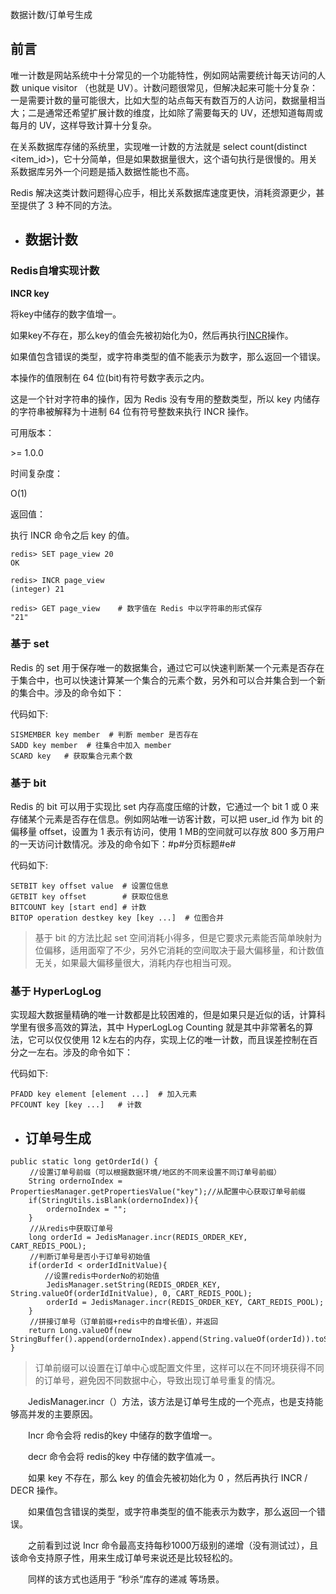 数据计数/订单号生成

## 前言

唯一计数是网站系统中十分常见的一个功能特性，例如网站需要统计每天访问的人数 unique visitor ​（也就是 UV）。计数问题很常见，但解决起来可能十分复杂：一是需要计数的量可能很大，比如大型的站点每天有数百万的人访问，数据量相当大；二是通常还希望扩展计数的维度，比如除了需要每天的 UV，还想知道每周或每月的 UV，这样导致计算十分复杂。

在关系数据库存储的系统里，实现唯一计数的方法就是 select count(distinct <item_id>)，它十分简单，但是如果数据量很大，这个语句执行是很慢的。用关系数据库另外一个问题是插入数据性能也不高。

Redis 解决这类计数问题得心应手，相比关系数据库速度更快，消耗资源更少，甚至提供了 3 种不同的方法。

* ## 数据计数

### Redis自增实现计数

**INCR key**

将key中储存的数字值增一。

如果key不存在，那么key的值会先被初始化为0，然后再执行[INCR](http://doc.redisfans.com/string/incr.html#incr)操作。

如果值包含错误的类型，或字符串类型的值不能表示为数字，那么返回一个错误。

本操作的值限制在 64 位\(bit\)有符号数字表示之内。

这是一个针对字符串的操作，因为 Redis 没有专用的整数类型，所以 key 内储存的字符串被解释为十进制 64 位有符号整数来执行 INCR 操作。

可用版本：

&gt;= 1.0.0

时间复杂度：

O\(1\)

返回值：

执行 INCR 命令之后 key 的值。

```
redis> SET page_view 20
OK

redis> INCR page_view
(integer) 21

redis> GET page_view    # 数字值在 Redis 中以字符串的形式保存
"21"
```
### 基于 set

Redis 的 set 用于保存唯一的数据集合，通过它可以快速判断某一个元素是否存在于集合中，也可以快速计算某一个集合的元素个数，另外和可以合并集合到一个新的集合中。涉及的命令如下：

代码如下:
```
SISMEMBER key member  # 判断 member 是否存在
SADD key member  # 往集合中加入 member
SCARD key   # 获取集合元素个数 
```
### 基于 bit

Redis 的 bit 可以用于实现比 set 内存高度压缩的计数，它通过一个 bit 1 或 0 来存储某个元素是否存在信息。例如网站唯一访客计数，可以把 user_id 作为 bit 的偏移量 offset，设置为 1 表示有访问，使用 1 MB的空间就可以存放 800 多万用户的一天访问计数情况。涉及的命令如下：#p#分页标题#e#

代码如下:

```
SETBIT key offset value  # 设置位信息
GETBIT key offset        # 获取位信息
BITCOUNT key [start end] # 计数
BITOP operation destkey key [key ...]  # 位图合并 
```
 
>基于 bit 的方法比起 set 空间消耗小得多，但是它要求元素能否简单映射为位偏移，适用面窄了不少，另外它消耗的空间取决于最大偏移量，和计数值无关，如果最大偏移量很大，消耗内存也相当可观。

### 基于 HyperLogLog
实现超大数据量精确的唯一计数都是比较困难的，但是如果只是近似的话，计算科学里有很多高效的算法，其中 HyperLogLog Counting 就是其中非常著名的算法，它可以仅仅使用 12 k左右的内存，实现上亿的唯一计数，而且误差控制在百分之一左右。涉及的命令如下：

代码如下:

```
PFADD key element [element ...]  # 加入元素
PFCOUNT key [key ...]   # 计数
```

* ## 订单号生成

```
public static long getOrderId() {
　　 //设置订单号前缀（可以根据数据环境/地区的不同来设置不同订单号前缀）
    String ordernoIndex = PropertiesManager.getPropertiesValue("key");//从配置中心获取订单号前缀
    if(StringUtils.isBlank(ordernoIndex)){
        ordernoIndex = "";
    }
　　 //从redis中获取订单号
    long orderId = JedisManager.incr(REDIS_ORDER_KEY, CART_REDIS_POOL);
　　 //判断订单号是否小于订单号初始值
    if(orderId < orderIdInitValue){
　　　　 //设置redis中orderNo的初始值
        JedisManager.setString(REDIS_ORDER_KEY, String.valueOf(orderIdInitValue), 0, CART_REDIS_POOL);
        orderId = JedisManager.incr(REDIS_ORDER_KEY, CART_REDIS_POOL);
    }
　　 //拼接订单号（订单前缀+redis中的自增长值），并返回
    return Long.valueOf(new StringBuffer().append(ordernoIndex).append(String.valueOf(orderId)).toString());
}
```
>订单前缀可以设置在订单中心或配置文件里，这样可以在不同环境获得不同的订单号，避免因不同数据中心，导致出现订单号重复的情况。 

　　JedisManager.incr（）方法，该方法是订单号生成的一个亮点，也是支持能够高并发的主要原因。

　　Incr 命令会将 redis的key 中储存的数字值增一。

　　decr 命令会将 redis的key 中存储的数字值减一。

　　如果 key 不存在，那么 key 的值会先被初始化为 0 ，然后再执行 INCR / DECR 操作。

　　如果值包含错误的类型，或字符串类型的值不能表示为数字，那么返回一个错误。

　　之前看到过说 Incr 命令最高支持每秒1000万级别的递增（没有测试过），且该命令支持原子性，用来生成订单号来说还是比较轻松的。

　　同样的该方式也适用于 ”秒杀“库存的递减 等场景。　

